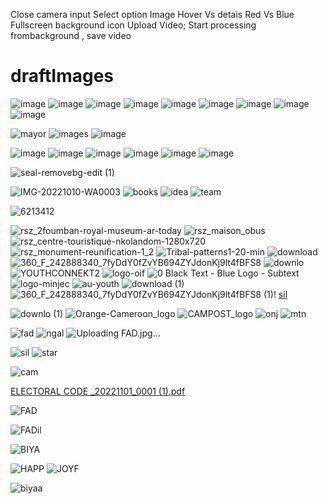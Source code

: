 Close camera input
Select option Image
Hover Vs detais Red Vs Blue
Fullscreen background icon
Upload Video;
Start processing frombackground , save video


# draftImages
![image](https://user-images.githubusercontent.com/24577149/162644046-ac61f921-50c9-44d4-9c0c-4fe0ec9acebb.png)
![image](https://user-images.githubusercontent.com/24577149/162644064-d5306569-e137-4ac6-abf6-456eeab679a8.png)
![image](https://user-images.githubusercontent.com/24577149/162644080-2cf66608-b21d-46fe-adb2-0baecb415594.png)
![image](https://user-images.githubusercontent.com/24577149/162644119-8753c469-d786-44fc-b9c3-23c31f3b1c49.png)
![image](https://user-images.githubusercontent.com/24577149/162644129-4ee97636-363c-4eb5-a053-3787dea21e7c.png)
![image](https://user-images.githubusercontent.com/24577149/162644146-9c6386af-a253-42dc-bce1-9d3f1f6698fe.png)
![image](https://user-images.githubusercontent.com/24577149/162644189-d540e194-5bc6-4ec1-8090-8cd5d37ed09f.png)
![image](https://user-images.githubusercontent.com/24577149/162644202-2dc14330-db75-43d5-876b-6cc69a0d3a5c.png)
![image](https://user-images.githubusercontent.com/24577149/166470603-aaee0bc5-c7a3-40d0-85ab-87628dce9e4e.png)

![mayor](https://user-images.githubusercontent.com/24577149/184532309-8740d096-1e81-4799-a7f1-5d6cfd46fa0e.png)
![images](https://user-images.githubusercontent.com/24577149/184532378-a3b93c26-0007-4648-be53-8b6912e41d01.png)
![image](https://user-images.githubusercontent.com/24577149/184532703-bc7bd9a1-7f03-4035-a861-965b187d6f62.png)

![image](https://user-images.githubusercontent.com/24577149/187096890-986dca75-f87a-4a46-bd04-3174d031e537.png)
![image](https://user-images.githubusercontent.com/24577149/187098350-9944bea1-eaea-4013-aa02-b749e36fe07b.png)
![image](https://user-images.githubusercontent.com/24577149/187182253-28d94df1-4e2a-4aea-8ac1-89367309f11a.png)
![image](https://user-images.githubusercontent.com/24577149/188118409-13051ac1-c067-4dca-b605-96d68bb2ca0b.png)
![image](https://user-images.githubusercontent.com/24577149/188629333-7c4c47aa-a241-4910-8403-19b28552635f.png)
![image](https://user-images.githubusercontent.com/24577149/188629746-59ca4fab-7d24-4207-931b-89ba1fdb9029.png)

![seal-removebg-edit (1)](https://user-images.githubusercontent.com/24577149/194942868-9b5f6d95-27f9-4957-b7b6-fb1969e36a3a.png)

![IMG-20221010-WA0003](https://user-images.githubusercontent.com/24577149/195004265-4eb053f5-4a19-4de3-b19e-410273eca754.jpg)
![books](https://user-images.githubusercontent.com/24577149/196005449-719e9317-c3ec-463e-90ef-a0054150d5b3.png)
![idea](https://user-images.githubusercontent.com/24577149/196005451-847f9edc-50f2-40ed-87f1-2af7b8eab45e.jpg)
![team](https://user-images.githubusercontent.com/24577149/196005452-48e3240c-1774-4d83-b1d2-1269149b121b.png)

![6213412](https://user-images.githubusercontent.com/24577149/196005964-e9a5e716-0ebd-4a07-abba-6f6127c5bbb9.png)

![rsz_2foumban-royal-museum-ar-today](https://user-images.githubusercontent.com/24577149/196056758-0faa9c73-a21d-4caf-93b2-f08dcb5eae2c.png)
![rsz_maison_obus](https://user-images.githubusercontent.com/24577149/196057191-d3c2a1c1-500f-4c51-8314-9e4a5b73c7e1.jpg)
![rsz_centre-touristique-nkolandom-1280x720](https://user-images.githubusercontent.com/24577149/196057195-7666cb2c-9ad4-48a4-a76d-c5eadbecc79f.jpg)
![rsz_monument-reunification-1_2](https://user-images.githubusercontent.com/24577149/196057197-745f4a7c-76f9-4b9f-9bc7-e079d924c677.jpg)
![Tribal-patterns1-20-min](https://user-images.githubusercontent.com/24577149/196285534-0738d745-2f9e-4693-95fb-0d7745977c10.jpg)
![download](https://user-images.githubusercontent.com/24577149/196285547-6cf52ef8-2ba6-4c75-9161-bfebaa84aa4c.jpg)
![360_F_242888340_7fyDdY0fZvYB694ZYJdonKj9lt4fBFS8](https://user-images.githubusercontent.com/24577149/196285551-194d0551-e51a-4e55-ad66-8ada51e463db.jpg)
![downlo](https://user-images.githubusercontent.com/24577149/196285554-44c8da6d-a8ba-4d34-a74b-0ca992386314.jpg)
![YOUTHCONNEKT2](https://user-images.githubusercontent.com/24577149/196285557-d583071a-4042-4948-a216-b24ff5b7f168.jpg)
![logo-oif](https://user-images.githubusercontent.com/24577149/196285562-1b02d8a2-6a2a-4fce-82ed-77bc0121706e.jpg)
![0 Black Text - Blue Logo - Subtext](https://user-images.githubusercontent.com/24577149/196285566-d23119e9-85de-494e-9d78-2e9cd80d79c4.jpg)
![logo-minjec](https://user-images.githubusercontent.com/24577149/196285570-048ad808-acff-45be-aebd-9da1bf44dd20.jpg)
![au-youth](https://user-images.githubusercontent.com/24577149/196285572-6be2d25b-52b2-4f8a-b306-c23d7c28621e.jpg)
![download (1)](https://user-images.githubusercontent.com/24577149/196285576-cafc388d-a378-4303-9223-b0cc48da6214.jpg)
![360_F_242888340_7fyDdY0fZvYB694ZYJdonKj9lt4fBFS8 (1)](https://user-images.githubusercontent.com/24577149/196285578-12da46ee-a866-495c-b85b-d8628ab948c7.jpg)!
[sil](https://user-images.githubusercontent.com/24577149/202367565-a42b8fa8-90ed-4737-bf9e-b566895ebffd.png)

![downlo (1)](https://user-images.githubusercontent.com/24577149/196285580-0bff4914-dc0e-4acb-9f5c-e1eb4936a39f.jpg)
![Orange-Cameroon_logo](https://user-images.githubusercontent.com/24577149/196285585-10f315d9-5acc-4b5c-a4e9-4e0b1609b407.jpg)
![CAMPOST_logo](https://user-images.githubusercontent.com/24577149/196285588-42cb9ba9-514a-4270-86d4-ed3ae348cfdf.jpg)
![onj](https://user-images.githubusercontent.com/24577149/196285591-d1d67c2f-0ecb-457a-8817-944906a0b353.jpg)
![mtn](https://user-images.githubusercontent.com/24577149/196285594-ba8e43ff-d6f0-44bb-a448-b5d54df70511.jpg)

![fad](https://user-images.githubusercontent.com/24577149/202367501-2645e8b7-5147-47d4-9638-312cd26989d7.jpeg)
![ngal](https://user-images.githubusercontent.com/24577149/202367517-e4726cb5-09b0-4e7c-bb08-c6048c92abc3.jpg)
![Uploading FAD.jpg…]()

![sil](https://user-images.githubusercontent.com/24577149/202367682-5b0e9b22-2724-4ca0-84db-82c2387c4a5c.png)
![star](https://user-images.githubusercontent.com/24577149/202367725-a8c10ee4-fe64-4828-9f23-665bc7dbd613.jpeg)

![cam](https://user-images.githubusercontent.com/24577149/202369811-7461c1ee-b1d8-4dfe-9db4-6a9beebfeeb4.png)


[ELECTORAL CODE _20221101_0001 (1).pdf](https://github.com/Forchapeatl/draftImages_PublicLab/files/10030919/ELECTORAL.CODE._20221101_0001.1.pdf)


![FAD](https://user-images.githubusercontent.com/24577149/202451541-7e8a475b-c991-452c-b475-55614f6dead8.jpg)



![FADil](https://user-images.githubusercontent.com/24577149/202452140-ce63c854-feab-4366-8815-ab987a3104ba.jpg)


![BIYA](https://user-images.githubusercontent.com/24577149/202452624-b537f659-d3f4-4503-bb00-ebd56066e830.jpg)

![HAPP](https://user-images.githubusercontent.com/24577149/202452700-b668d54e-9b54-4d8e-8b85-43e6f83780b8.jpg)
![JOYF](https://user-images.githubusercontent.com/24577149/202452752-bd16d735-a3e6-4f0d-a392-5e446e30fb8e.jpg)



![biyaa](https://user-images.githubusercontent.com/24577149/202467420-4852bc47-e934-414e-9ee0-ac61ccec3cb2.jpg)






